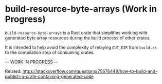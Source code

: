 # build-resource-byte-arrays (Work in Progress)

`build-resource-byte-arrays` is a Rust crate that simplifies working with generated byte array resources during the build process of other crates.

It is intended to help avoid the complexity of relaying `OUT_DIR` from `build.rs` to the compilation step of consuming crates.

-- WORK IN PROGRESS --

Related: https://stackoverflow.com/questions/75676449/how-to-build-and-publish-a-crate-containing-generated-code
